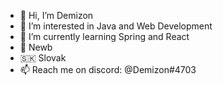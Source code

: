 - 👋 Hi, I’m Demizon
- 👀 I’m interested in Java and Web Development
- 🌱 I’m currently learning Spring and React
- 🧐 Newb
- 🇸🇰 Slovak
- 📫 Reach me on discord: @Demizon#4703
